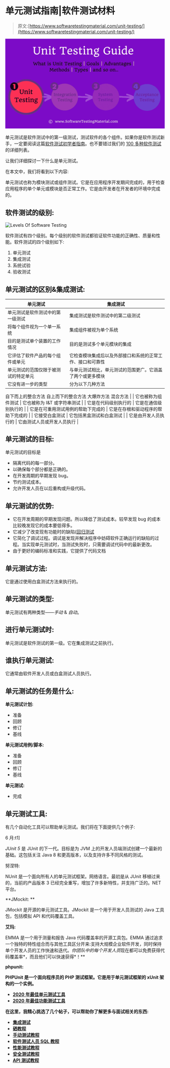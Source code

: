 # 单元测试指南|软件测试材料

> 原文:[https://www.softwaretestingmaterial.com/unit-testing/](https://www.softwaretestingmaterial.com/unit-testing/)

![Unit Testing](img/bbdbd29cfdf652012dfaaf04c9dde1c8.png)

单元测试是软件测试中的第一级测试，测试软件的各个组件。如果你是软件测试新手，一定要阅读这篇[软件测试初学者指南](https://www.softwaretestingmaterial.com/unit-testing/)。也不要错过我们的 [100 多种软件测试](https://www.softwaretestingmaterial.com/types-of-software-testing/)的详细列表。

让我们详细探讨一下什么是单元测试。

在本文中，我们将看到以下内容:

单元测试也称为模块测试或组件测试。它是在应用程序开发期间完成的，用于检查应用程序的单个单元或模块是否正常工作。它是由开发者在开发者的环境中完成的。

## **软件测试的级别:**

![Levels Of Software Testing](img/af1a142cb80ab95174486d1edb2186ff.png)

软件测试有四个级别。每个级别的软件测试都验证软件功能的正确性、质量和性能。软件测试的四个级别如下:

1.  单元测试
2.  集成测试
3.  系统试验
4.  验收测试

## **单元测试的区别&集成测试:**

| 单元测试 | 集成测试 |
| --- | --- |
| 单元测试是软件测试中的第一级测试 | 集成测试是软件测试中的第二级测试 |
| 将每个组件视为一个单一系统 | 集成组件被视为单个系统 |
| 目的是测试单个装置的工作情况 | 目的是测试多个单元模块的集成 |
| 它评估了软件产品的每个组件或单元 | 它检查模块集成后以及外部接口和系统的正常工作、接口和可靠性 |
| 单元测试的范围仅限于被测试的特定单元 | 与单元测试相比，单元测试的范围更广。它涵盖了两个或更多模块 |
| 它没有进一步的类型 | 分为以下几种方法
自下而上的整合方法
自上而下的整合方法
大爆炸方法
混合方法
 |
| 它也被称为组件测试 | 它也被称为 I&T 或字符串测试 |
| 它是在代码级别执行的 | 它是在通信级别执行的 |
| 它是在可重用测试用例的帮助下完成的 | 它是在存根和驱动程序的帮助下完成的 |
| 它接受白盒测试 | 它包括黑盒测试和白盒测试 |
| 它是由开发人员执行的 | 它由测试人员或开发人员执行 |

## **单元测试的目标:**

单元测试的目标是

*   隔离代码的每一部分。
*   以确保每个部分都是正确的。
*   在开发周期的早期发现 bug。
*   节约测试成本。
*   允许开发人员在以后重构或升级代码。

## **单元测试的优势:**

*   它在开发周期的早期发现问题。所以降低了测试成本。较早发现 bug 的成本比较晚发现它的成本要低得多。
*   它减少了改变现有功能时的缺陷([回归测试](https://www.softwaretestingmaterial.com/regression-testing/)
*   它简化了调试过程。调试是发现并解决程序中妨碍软件正确运行的缺陷的过程。当实现单元测试时，当测试失败时，只需要调试代码中的最新更改。
*   由于更好的编码标准和实践，它提供了代码文档

## **单元测试方法:**

它是通过使用白盒测试方法来执行的。

## **单元测试的类型:**

单元测试有两种类型——*手动* & *自动*。

## **进行单元测试时:**

单元测试是软件测试的第一级。它在集成测试之前执行。

## 谁执行单元测试:

它通常由软件开发人员或白盒测试人员执行。

## **单元测试的任务是什么:**

**单元测试计划:**

*   准备
*   回顾
*   修订
*   基线

**单元测试用例/脚本:**

*   准备
*   回顾
*   修订
*   基线

**单元测试:**

*   完成

## **单元测试工具:**

有几个自动化工具可以帮助单元测试。我们将在下面提供几个例子:

6 月:t1]

*JUnit 5* 是 JUnit 的下一代。目标是为 JVM 上的开发人员端测试创建一个最新的基础。这包括关注 Java 8 和更高版本，以及支持许多不同风格的测试。

努涅特:

NUnit 是一个面向所有人的单元测试框架。网络语言。最初是从 JUnit 移植过来的，当前的产品版本 3 已经完全重写，增加了许多新特性，并支持广泛的。NET 平台。

**JMockit: **

JMockit 是开源的单元测试工具。JMockit 是一个用于开发人员测试的 Java 工具包，包括模拟 API 和代码覆盖工具。

**艾玛:**

EMMA 是一个用于测量和报告 Java 代码覆盖率的开源工具包。EMMA 通过追求一个独特的特性组合而与其他工具区分开来:支持大规模企业软件开发，同时保持单个开发人员的工作快速和迭代。*你团队中的每个开发人员*现在都可以免费获得代码覆盖率*，而且他们可以快速获得*！**

**phpunit:**

**PHPUnit 是一个面向程序员的 PHP 测试框架。它是用于单元测试框架的 xUnit 架构的一个实例。**

*   **[2020 年最佳单元测试工具](https://www.softwaretestingmaterial.com/unit-testing-tools/)**
*   **[2020 年最佳功能测试工具](https://www.softwaretestingmaterial.com/functional-testing-tools/)**

**在这里，我精心挑选了几个帖子，可以帮助你了解更多与面试相关的东西:**

*   **[集成测试](https://www.softwaretestingmaterial.com/integration-testing/)**
*   **[硒教程](https://www.softwaretestingmaterial.com/selenium-tutorial/)**
*   **[手动测试教程](https://www.softwaretestingmaterial.com/manual-testing-tutorial/)**
*   **[软件测试人员 SQL 教程](https://www.softwaretestingmaterial.com/sql-tutorial-complete/)**
*   **[性能测试教程](https://www.softwaretestingmaterial.com/performance-testing-tutorial/)**
*   **[安全测试教程](https://www.softwaretestingmaterial.com/security-testing-tutorial/)**
*   **[API 测试教程](https://www.softwaretestingmaterial.com/api-testing/)**